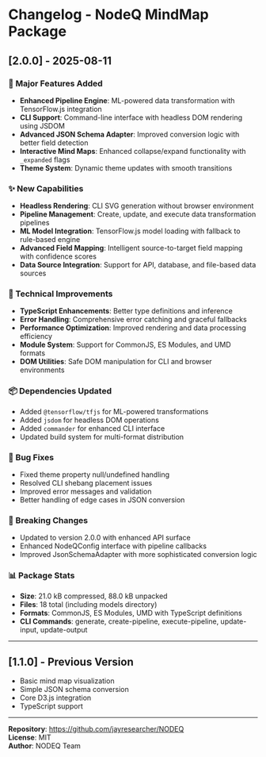 # Changelog - NodeQ MindMap Package

## [2.0.0] - 2025-08-11

### 🚀 Major Features Added
- **Enhanced Pipeline Engine**: ML-powered data transformation with TensorFlow.js integration
- **CLI Support**: Command-line interface with headless DOM rendering using JSDOM
- **Advanced JSON Schema Adapter**: Improved conversion logic with better field detection
- **Interactive Mind Maps**: Enhanced collapse/expand functionality with `_expanded` flags
- **Theme System**: Dynamic theme updates with smooth transitions

### ✨ New Capabilities
- **Headless Rendering**: CLI SVG generation without browser environment
- **Pipeline Management**: Create, update, and execute data transformation pipelines
- **ML Model Integration**: TensorFlow.js model loading with fallback to rule-based engine
- **Advanced Field Mapping**: Intelligent source-to-target field mapping with confidence scores
- **Data Source Integration**: Support for API, database, and file-based data sources

### 🔧 Technical Improvements
- **TypeScript Enhancements**: Better type definitions and inference
- **Error Handling**: Comprehensive error catching and graceful fallbacks
- **Performance Optimization**: Improved rendering and data processing efficiency
- **Module System**: Support for CommonJS, ES Modules, and UMD formats
- **DOM Utilities**: Safe DOM manipulation for CLI and browser environments

### 📦 Dependencies Updated
- Added `@tensorflow/tfjs` for ML-powered transformations
- Added `jsdom` for headless DOM operations
- Added `commander` for enhanced CLI interface
- Updated build system for multi-format distribution

### 🐛 Bug Fixes
- Fixed theme property null/undefined handling
- Resolved CLI shebang placement issues
- Improved error messages and validation
- Better handling of edge cases in JSON conversion

### 🔄 Breaking Changes
- Updated to version 2.0.0 with enhanced API surface
- Enhanced NodeQConfig interface with pipeline callbacks
- Improved JsonSchemaAdapter with more sophisticated conversion logic

### 📊 Package Stats
- **Size**: 21.0 kB compressed, 88.0 kB unpacked
- **Files**: 18 total (including models directory)
- **Formats**: CommonJS, ES Modules, UMD with TypeScript definitions
- **CLI Commands**: generate, create-pipeline, execute-pipeline, update-input, update-output

---

## [1.1.0] - Previous Version
- Basic mind map visualization
- Simple JSON schema conversion
- Core D3.js integration
- TypeScript support

---

**Repository**: https://github.com/jayresearcher/NODEQ  
**License**: MIT  
**Author**: NODEQ Team